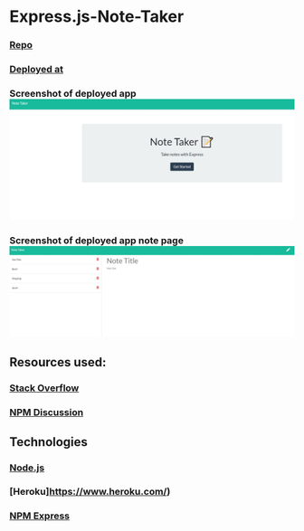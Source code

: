 # Express.js-Note-Taker

### [Repo](https://github.com/JWCoad/Express.js-Note-Taker)

### [Deployed at](https://tranquil-headland-72866.herokuapp.com/)

### Screenshot of deployed app ![Screenshot](public/assets/images/screenshot.JPG)

### Screenshot of deployed app note page ![Screenshot](public/assets/images/screenshot2.JPG)

## Resources used:

### [Stack Overflow](https://stackoverflow.com/)

### [NPM Discussion](https://github.com/npm/feedback/discussions)

## Technologies

### [Node.js](https://nodejs.org/)

### [Heroku]https://www.heroku.com/)

### [NPM Express](https://www.npmjs.com/package/express)
